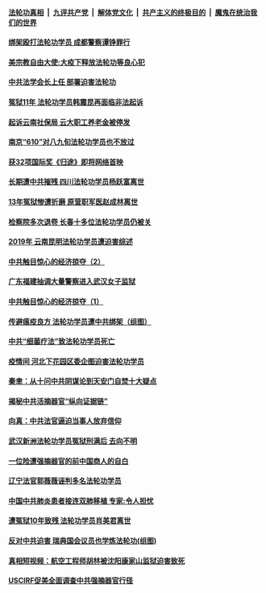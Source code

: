 ####  [法轮功真相](../../../../basic/blob/master/README.md?t=04031730) &nbsp;|&nbsp; [九评共产党](../../../../9ping.md/blob/master/README.md?t=04031730) &nbsp;|&nbsp; [解体党文化](../../../../jtdwh.md/blob/master/README.md?t=04031730)  &nbsp;|&nbsp; [共产主义的终极目的](../../../../gczydzjmd.md/blob/master/README.md?t=04031730) &nbsp;|&nbsp; [魔鬼在统治我们的世界](../../../../mgztzwmdsj.md/blob/master/README.md?t=04031730) 

#### [绑架殴打法轮功学员 成都警察谭铮罪行](../pages/prog424/a102814814.md?t=04031730) 

#### [美宗教自由大使:大疫下释放法轮功等良心犯](../pages/prog424/a102814797.md?t=04031730) 

#### [中共法学会长上任 部署迫害法轮功](../pages/prog424/a102814695.md?t=04031730) 

#### [冤狱11年 法轮功学员韩震昆再面临非法起诉](../pages/prog424/a102814043.md?t=04031730) 

#### [起诉云南社保局 云大职工养老金被停发](../pages/prog424/a102813171.md?t=04031730) 

#### [南京“610”对八九旬法轮功学员也不放过](../pages/prog424/a102813146.md?t=04031730) 

#### [获32项国际奖《归途》即将网络首映](../pages/prog424/a102813056.md?t=04031730) 

#### [长期遭中共摧残 四川法轮功学员杨跃富离世](../pages/prog424/a102812270.md?t=04031730) 

#### [13年冤狱惨遭折磨 原营职军医赵成林离世](../pages/prog424/a102811485.md?t=04031730) 

#### [检察院多次退卷 长春十多位法轮功学员仍被关](../pages/prog424/a102811151.md?t=04031730) 

#### [2019年 云南昆明法轮功学员遭迫害综述](../pages/prog424/a102811124.md?t=04031730) 

#### [中共触目惊心的经济掠夺（2）](../pages/prog424/a102810965.md?t=04031730) 

#### [广东福建抽调大量警察进入武汉女子监狱](../pages/prog424/a102810320.md?t=04031730) 

#### [中共触目惊心的经济掠夺（1）](../pages/prog424/a102810282.md?t=04031730) 

#### [传避瘟疫良方 法轮功学员遭中共绑架（组图）](../pages/prog424/a102809488.md?t=04031730) 

#### [中共“细菌疗法”致法轮功学员死亡](../pages/prog424/a102808914.md?t=04031730) 

#### [疫情间 河北下花园区委企图迫害法轮功学员](../pages/prog424/a102808785.md?t=04031730) 

#### [秦聿：从十问中共阴谋论到天安门自焚十大疑点](../pages/prog424/a102808624.md?t=04031730) 

#### [揭秘中共活摘器官“纵向证据链”](../pages/prog424/a102807808.md?t=04031730) 

#### [向真：中共法官逼迫当事人放弃信仰](../pages/prog424/a102805223.md?t=04031730) 

#### [武汉新洲法轮功学员冤狱刑满后 去向不明](../pages/prog424/a102804984.md?t=04031730) 

#### [一位险遭强摘器官的前中国商人的自白](../pages/prog424/a102804190.md?t=04031730) 

#### [辽宁法官郭薇薇诬判多名法轮功学员](../pages/prog424/a102803138.md?t=04031730) 

#### [中国中共肺炎患者接连双肺移植 专家:令人担忧](../pages/prog424/a102801466.md?t=04031730) 

#### [遭冤狱10年致残 法轮功学员肖美君离世](../pages/prog424/a102801324.md?t=04031730) 

#### [反对中共迫害 瑞典国会议员也学炼法轮功(组图)](../pages/prog424/a102801315.md?t=04031730) 

#### [真相短视频：航空工程师胡林被沈阳康家山监狱迫害致死](../pages/prog424/a102801164.md?t=04031730) 

#### [USCIRF促美全面调查中共强摘器官行径](../pages/prog424/a102800527.md?t=04031730) 

